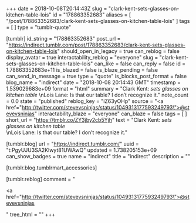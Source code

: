 +++
date = 2018-10-08T20:14:43Z
slug = "clark-kent-sets-glasses-on-kitchen-table-lois"
id = "178863352683"
aliases = [ "/post/178863352683/clark-kent-sets-glasses-on-kitchen-table-lois" ]
tags = [ ]
type = "tumblr-quote"

[tumblr]
id_string = "178863352683"
post_url = "https://indirect.tumblr.com/post/178863352683/clark-kent-sets-glasses-on-kitchen-table-lois"
should_open_in_legacy = true
can_reblog = false
display_avatar = true
interactability_reblog = "everyone"
slug = "clark-kent-sets-glasses-on-kitchen-table-lois"
can_like = false
can_reply = false
id = 1.78863352683e+11
is_blazed = false
is_blaze_pending = false
can_send_in_message = true
type = "quote"
is_blocks_post_format = false
blog_name = "indirect"
date = "2018-10-08 20:14:43 GMT"
timestamp = 1.539029683e+09
format = "html"
summary = "Clark Kent: *sets glasses on kitchen table* \nLois Lane: Is that our table? I don’t recognize it."
note_count = 0.0
state = "published"
reblog_key = "iZ63yOHp"
source = "<a href=\"http://twitter.com/stevevsninjas/status/1049313177593249793\">@stevevsninjas</a>"
interactability_blaze = "everyone"
can_blaze = false
tags = [ ]
short_url = "https://tmblr.co/ZY3jby2cb5Yjh"
text = "Clark Kent: *sets glasses on kitchen table*<br/>\nLois Lane: Is that our table? I don&rsquo;t recognize it."

[tumblr.blog]
url = "https://indirect.tumblr.com/"
uuid = "t:PgyUJU3SA2Klwyt81UWAwQ"
updated = 1.738205153e+09
can_show_badges = true
name = "indirect"
title = "indirect"
description = ""

[tumblr.blog.tumblrmart_accessories]

[tumblr.reblog]
comment = "<p><a href=\"http://twitter.com/stevevsninjas/status/1049313177593249793\">@stevevsninjas</a></p>"
tree_html = ""
+++
